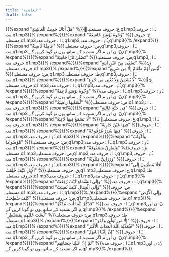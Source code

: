 ```yaml
---
title: "الغاشية"
draft: false
---
```

 {{%expand "هَلْ أَتَاكَ حَدِيثُ الْغَاشِيَةِ" %}}ُغ: حروف مستعلیہ,q1.mp3,ـَ ا :  حروف مدہ,q1.mp3{{% /expand%}}{{%expand "وُجُوهٌ يَوْمَئِذٍ خَاشِعَةٌ" %}}خ: حروف مستعلیہ,q1.mp3,ـَ ا :  حروف مدہ,q1.mp3,ـُ و٘ :  حروف مدہ,q1.mp3{{% /expand%}}{{%expand "عَامِلَةٌ نَّاصِبَةٌ" %}}ص: حروف مستعلیہ,q1.mp3,ـَ ا :  حروف مدہ,q1.mp3,نّ: ن اور م اگر تشدید کے ساتھ ہوں تو گونا کریں گے,q1.mp3{{% /expand%}}{{%expand "تَصْلَىٰ نَارًا حَامِيَةً" %}}ص: حروف مستعلیہ,q1.mp3,ـَ ا :  حروف مدہ,q1.mp3{{% /expand%}}{{%expand "تُسْقَىٰ مِنْ عَيْنٍ آنِيَةٍ" %}}ق: حروف مستعلیہ,q1.mp3{{% /expand%}}{{%expand "لَّيْسَ لَهُمْ طَعَامٌ إِلَّا مِن ضَرِيعٍ" %}}ض: حروف مستعلیہ,q1.mp3,ط: حروف مستعلیہ,q1.mp3,ـَ ا :  حروف مدہ,q1.mp3{{% /expand%}}{{%expand "لَّا يُسْمِنُ وَلَا يُغْنِي مِن جُوعٍ" %}}ُغ: حروف مستعلیہ,q1.mp3,ـَ ا :  حروف مدہ,q1.mp3,ـُ و٘ :  حروف مدہ,q1.mp3{{% /expand%}}{{%expand "وُجُوهٌ يَوْمَئِذٍ نَّاعِمَةٌ" %}}ـَ ا :  حروف مدہ,q1.mp3,ـُ و٘ :  حروف مدہ,q1.mp3,نّ: ن اور م اگر تشدید کے ساتھ ہوں تو گونا کریں گے,q1.mp3{{% /expand%}}{{%expand "لِّسَعْيِهَا رَاضِيَةٌ" %}}ض: حروف مستعلیہ,q1.mp3,ـَ ا :  حروف مدہ,q1.mp3{{% /expand%}}{{%expand "فِي جَنَّةٍ عَالِيَةٍ" %}}ـَ ا :  حروف مدہ,q1.mp3,نّ: ن اور م اگر تشدید کے ساتھ ہوں تو گونا کریں گے,q1.mp3{{% /expand%}}{{%expand "لَّا تَسْمَعُ فِيهَا لَاغِيَةً" %}}ُغ: حروف مستعلیہ,q1.mp3,ـَ ا :  حروف مدہ,q1.mp3{{% /expand%}}{{%expand "فِيهَا عَيْنٌ جَارِيَةٌ" %}}ـَ ا :  حروف مدہ,q1.mp3{{% /expand%}}{{%expand "فِيهَا سُرُرٌ مَّرْفُوعَةٌ" %}}ـَ ا :  حروف مدہ,q1.mp3,ـُ و٘ :  حروف مدہ,q1.mp3{{% /expand%}}{{%expand "وَأَكْوَابٌ مَّوْضُوعَةٌ" %}}ض: حروف مستعلیہ,q1.mp3,ـَ ا :  حروف مدہ,q1.mp3,ـُ و٘ :  حروف مدہ,q1.mp3{{% /expand%}}{{%expand "وَنَمَارِقُ مَصْفُوفَةٌ" %}}ق: حروف مستعلیہ,q1.mp3,ص: حروف مستعلیہ,q1.mp3,ـَ ا :  حروف مدہ,q1.mp3,ـُ و٘ :  حروف مدہ,q1.mp3{{% /expand%}}{{%expand "وَزَرَابِيُّ مَبْثُوثَةٌ" %}}ـَ ا :  حروف مدہ,q1.mp3,ـُ و٘ :  حروف مدہ,q1.mp3{{% /expand%}}{{%expand "أَفَلَا يَنظُرُونَ إِلَى الْإِبِلِ كَيْفَ خُلِقَتْ" %}}ق: حروف مستعلیہ,q1.mp3,خ: حروف مستعلیہ,q1.mp3,ظ: حروف مستعلیہ,q1.mp3,ـَ ا :  حروف مدہ,q1.mp3,ـُ و٘ :  حروف مدہ,q1.mp3{{% /expand%}}{{%expand "وَإِلَى السَّمَاءِ كَيْفَ رُفِعَتْ" %}}ـَ ا :  حروف مدہ,q1.mp3{{% /expand%}}{{%expand "وَإِلَى الْجِبَالِ كَيْفَ نُصِبَتْ" %}}ص: حروف مستعلیہ,q1.mp3,ـَ ا :  حروف مدہ,q1.mp3{{% /expand%}}{{%expand "وَإِلَى الْأَرْضِ كَيْفَ سُطِحَتْ" %}}ض: حروف مستعلیہ,q1.mp3,ط: حروف مستعلیہ,q1.mp3{{% /expand%}}{{%expand "فَذَكِّرْ إِنَّمَا أَنتَ مُذَكِّرٌ" %}}ـَ ا :  حروف مدہ,q1.mp3,نّ: ن اور م اگر تشدید کے ساتھ ہوں تو گونا کریں گے,q1.mp3{{% /expand%}}{{%expand "لَّسْتَ عَلَيْهِم بِمُصَيْطِرٍ" %}}ص: حروف مستعلیہ,q1.mp3,ط: حروف مستعلیہ,q1.mp3{{% /expand%}}{{%expand "إِلَّا مَن تَوَلَّىٰ وَكَفَرَ" %}}ـَ ا :  حروف مدہ,q1.mp3{{% /expand%}}{{%expand "فَيُعَذِّبُهُ اللَّهُ الْعَذَابَ الْأَكْبَرَ" %}}ـَ ا :  حروف مدہ,q1.mp3{{% /expand%}}{{%expand "إِنَّ إِلَيْنَا إِيَابَهُمْ" %}}ـَ ا :  حروف مدہ,q1.mp3,نّ: ن اور م اگر تشدید کے ساتھ ہوں تو گونا کریں گے,q1.mp3{{% /expand%}}{{%expand "ثُمَّ إِنَّ عَلَيْنَا حِسَابَهُم" %}}ـَ ا :  حروف مدہ,q1.mp3,نّ: ن اور م اگر تشدید کے ساتھ ہوں تو گونا کریں گے,q1.mp3{{% /expand%}}